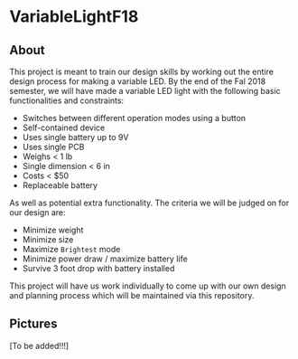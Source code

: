 # VariableLightF18

## About

This project is meant to train our design skills by working out the entire design process for making a variable LED. By the end of the Fal 2018 semester, we will have made a variable LED light with the following basic functionalities and constraints: 
* Switches between different operation modes using a button
* Self-contained device
* Uses single battery up to 9V
* Uses single PCB
* Weighs < 1 lb
* Single dimension < 6 in
* Costs < $50
* Replaceable battery

As well as potential extra functionality. The criteria we will be judged on for our design are:
* Minimize weight
* Minimize size
* Maximize `Brightest` mode
* Minimize power draw / maximize battery life
* Survive 3 foot drop with battery installed

This project will have us work individually to come up with our own design and planning process which will be maintained via this repository.

## Pictures
[To be added!!!]
